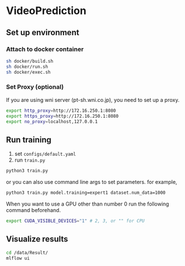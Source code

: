 # VideoPrediction

## Set up environment

### Attach to docker container

```sh
sh docker/build.sh
sh docker/run.sh
sh docker/exec.sh
```

### Set Proxy (optional)

If you are using wni server (pt-sh.wni.co.jp), you need to set up a proxy.

```sh
export http_proxy=http://172.16.250.1:8080
export https_proxy=http://172.16.250.1:8080
export no_proxy=localhost,127.0.0.1

```

## Run training

1. set `configs/default.yaml`
2. run `train.py`

```sh
python3 train.py
```

or you can also use command line args to set parameters.
for example,

```sh
python3 train.py model.training=expert1 dataset.num_data=1000
```

When you want to use a GPU other than number 0 run the following command beforehand.

```sh
export CUDA_VISIBLE_DEVICES="1" # 2, 3, or "" for CPU
```

## Visualize results

```sh
cd /data/Result/
mlflow ui
```
